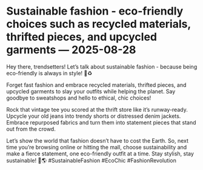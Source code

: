# Sustainable fashion - eco-friendly choices such as recycled materials, thrifted pieces, and upcycled garments — 2025-08-28

Hey there, trendsetters! Let’s talk about sustainable fashion - because being eco-friendly is always in style! 🌿♻️

Forget fast fashion and embrace recycled materials, thrifted pieces, and upcycled garments to slay your outfits while helping the planet. Say goodbye to sweatshops and hello to ethical, chic choices!

Rock that vintage tee you scored at the thrift store like it’s runway-ready. Upcycle your old jeans into trendy shorts or distressed denim jackets. Embrace repurposed fabrics and turn them into statement pieces that stand out from the crowd.

Let’s show the world that fashion doesn’t have to cost the Earth. So, next time you’re browsing online or hitting the mall, choose sustainability and make a fierce statement, one eco-friendly outfit at a time. Stay stylish, stay sustainable! 💚🌎 #SustainableFashion #EcoChic #FashionRevolution